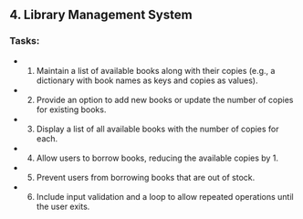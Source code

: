 ## 4. Library Management System

### Tasks:  
- 1. Maintain a list of available books along with their copies (e.g., a dictionary with book names as keys and copies as values).  
- 2. Provide an option to add new books or update the number of copies for existing books.  
- 3. Display a list of all available books with the number of copies for each.  
- 4. Allow users to borrow books, reducing the available copies by 1.  
- 5. Prevent users from borrowing books that are out of stock.  
- 6. Include input validation and a loop to allow repeated operations until the user exits.  